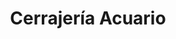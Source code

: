 ---
title: "Cerrajería Acuario"
url: /ciudad-autonoma-de-buenos-aires/cerrajeria-acuario/
shop: cerrajero
---